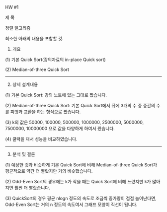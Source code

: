 HW #1

제     목

정렬 알고리즘

최소한 아래의 내용을 포함할 것.
1. 개요

>

  (1) 기본 Quick Sort(강의자료의 in-place Quick sort)
  
  (2) Median-of-three Quick Sort

---------------------
2. 상세 설계내용

>

  (1) 기본 Quick Sort: 강의 노트에 있는 그대로 짰습니다.
  
  (2) Median-of-three Quick Sort: 기본 Quick Sort에서 뒤에 3개의 수 중 중간의 수를 피벗과 교환을 하는 형식으로 짰습니다.
  
  (3) k의 값은 50000, 100000, 500000, 1000000, 2500000, 5000000, 7500000, 10000000 으로 값을 다양하게 하여서 짰습니다.
  
  (4) 쿨럭을 재서 성능을 비교하였습니다.
 
------------------
3. 분석 및 결론

>

  (1) 예상한 것과 비슷하게 기본 Quick Sort에 비해 Median-of-three Quick Sort가 평균적으로 약간 더 빨랐지만 거의 비슷했습니다.
  
  (2) Odd-Even Sort의 경우에는 k가 작을 때는 Quick Sort에 비해 느렸지만 k가 많아지면 훨씬 더 빨랐습니다.
  
  (3) QuickSort의 경우 평균 nlogn 정도의 속도로 조금씩 증가량이 점점 늘어난다면, Odd-Even Sort는 거의 n 정도의 속도여서 그래프 모양이 직선이 됩니다.


